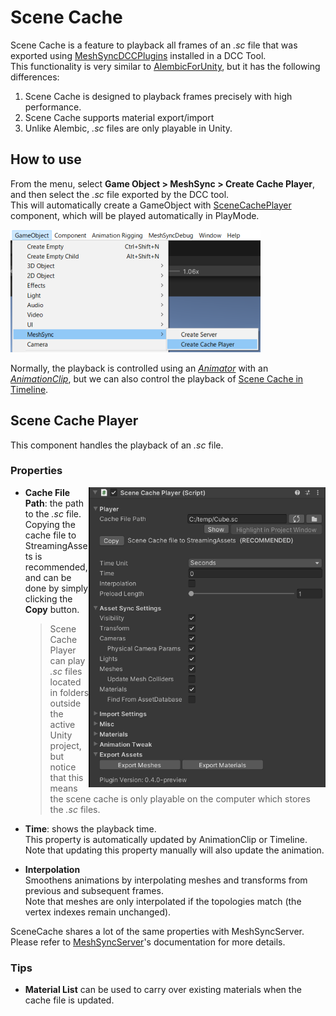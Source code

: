 # Scene Cache

Scene Cache is a feature to playback all frames of an *.sc* file that 
was exported using [MeshSyncDCCPlugins](https://docs.unity3d.com/Packages/com.unity.meshsync.dcc-plugins@latest)
installed in a DCC Tool.   
This functionality is very similar to [AlembicForUnity](https://docs.unity3d.com/Packages/com.unity.formats.alembic@latest/index.html),
but it has the following differences:

1. Scene Cache is designed to playback frames precisely with high performance.
2. Scene Cache supports material export/import
3. Unlike Alembic, *.sc* files are only playable in Unity.

## How to use

From the menu, select **Game Object > MeshSync > Create Cache Player**, 
and then select the *.sc* file exported by the DCC tool.  
This will automatically create a GameObject with 
[SceneCachePlayer](#scene-cache-player) component, 
which will be played automatically in PlayMode.

![Menu](images/MenuCreateCachePlayer.png)

Normally, the playback is controlled using an 
[*Animator*](https://docs.unity3d.com/ScriptReference/Animator.html) with an 
[*AnimationClip*](https://docs.unity3d.com/ScriptReference/AnimationClip.html), but 
we can also control the playback of [Scene Cache in Timeline](SceneCacheInTimeline.md).

## Scene Cache Player 

This component handles the playback of an *.sc* file. 

### Properties

<img align="right" src="images/SceneCachePlayer.png" height="480">

- **Cache File Path**: the path to the *.sc* file.  
  Copying the cache file to StreamingAssets is recommended, and can be done by simply clicking the **Copy** button.  
 
  > Scene Cache Player can play *.sc* files located in folders outside the active Unity project, 
  > but notice that this means the scene cache is only playable on the computer which stores the *.sc* files.

- **Time**: shows the playback time.  
  This property is automatically updated by AnimationClip or Timeline.  
  Note that updating this property manually will also update the animation.

- **Interpolation**  
  Smoothens animations by interpolating meshes and transforms from previous and subsequent frames.   
  Note that meshes are only interpolated if the topologies match (the vertex indexes remain unchanged).

SceneCache shares a lot of the same properties with MeshSyncServer.  
Please refer to [MeshSyncServer](MeshSyncServer.md)'s documentation for more details.



### Tips

* **Material List** can be used to carry over existing materials when the cache file is updated.



